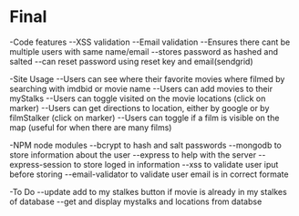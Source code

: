 # Final

-Code features
--XSS validation
--Email validation
--Ensures there cant be multiple users with same name/email
--stores password as hashed and salted
--can reset password using reset key and email(sendgrid)


-Site Usage
--Users can see where their favorite movies where filmed by searching with imdbid or movie name
--Users can add movies to their myStalks
--Users can toggle visited on the movie locations (click on marker)
--Users can get directions to location, either by google or by filmStalker (click on marker)
--Users can toggle if a film is visible on the map (useful for when there are many films)


-NPM node modules
--bcrypt to hash and salt passwords
--mongodb to store information about the user
--express to help with the server
--express-session to store loged in information
--xss to validate user iput before storing
--email-validator to validate user email is in correct formate


-To Do
--update add to my stalkes button if movie is already in my stalkes of database
--get and display mystalks and locations from databse
